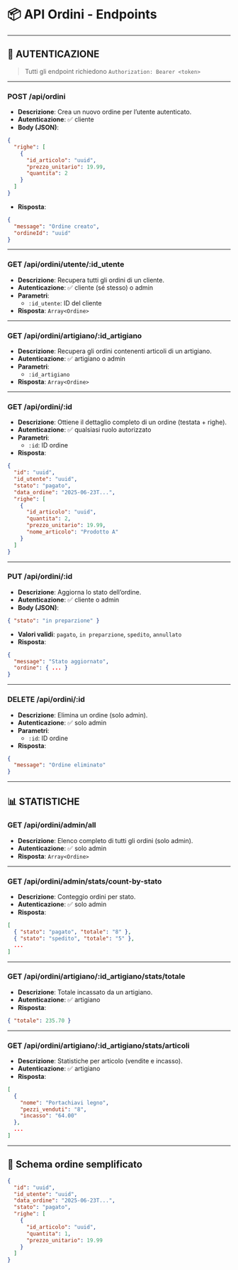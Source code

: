 # 📦 API Ordini - Endpoints

---

## 🔐 AUTENTICAZIONE

> Tutti gli endpoint richiedono `Authorization: Bearer <token>`

---

### POST /api/ordini
- **Descrizione**: Crea un nuovo ordine per l’utente autenticato.
- **Autenticazione**: ✅ cliente
- **Body (JSON)**:
```json
{
  "righe": [
    {
      "id_articolo": "uuid",
      "prezzo_unitario": 19.99,
      "quantita": 2
    }
  ]
}
```
- **Risposta**:
```json
{
  "message": "Ordine creato",
  "ordineId": "uuid"
}
```

---

### GET /api/ordini/utente/:id_utente
- **Descrizione**: Recupera tutti gli ordini di un cliente.
- **Autenticazione**: ✅ cliente (sé stesso) o admin
- **Parametri**:
  - `:id_utente`: ID del cliente
- **Risposta**: `Array<Ordine>`

---

### GET /api/ordini/artigiano/:id_artigiano
- **Descrizione**: Recupera gli ordini contenenti articoli di un artigiano.
- **Autenticazione**: ✅ artigiano o admin
- **Parametri**:
  - `:id_artigiano`
- **Risposta**: `Array<Ordine>`

---

### GET /api/ordini/:id
- **Descrizione**: Ottiene il dettaglio completo di un ordine (testata + righe).
- **Autenticazione**: ✅ qualsiasi ruolo autorizzato
- **Parametri**:
  - `:id`: ID ordine
- **Risposta**:
```json
{
  "id": "uuid",
  "id_utente": "uuid",
  "stato": "pagato",
  "data_ordine": "2025-06-23T...",
  "righe": [
    {
      "id_articolo": "uuid",
      "quantita": 2,
      "prezzo_unitario": 19.99,
      "nome_articolo": "Prodotto A"
    }
  ]
}
```

---

### PUT /api/ordini/:id
- **Descrizione**: Aggiorna lo stato dell’ordine.
- **Autenticazione**: ✅ cliente o admin
- **Body (JSON)**:
```json
{ "stato": "in preparzione" }
```
- **Valori validi**: `pagato`, `in preparzione`, `spedito`, `annullato`
- **Risposta**:
```json
{
  "message": "Stato aggiornato",
  "ordine": { ... }
}
```

---

### DELETE /api/ordini/:id
- **Descrizione**: Elimina un ordine (solo admin).
- **Autenticazione**: ✅ solo admin
- **Parametri**:
  - `:id`: ID ordine
- **Risposta**:
```json
{
  "message": "Ordine eliminato"
}
```

---

## 📊 STATISTICHE

### GET /api/ordini/admin/all
- **Descrizione**: Elenco completo di tutti gli ordini (solo admin).
- **Autenticazione**: ✅ solo admin
- **Risposta**: `Array<Ordine>`

---

### GET /api/ordini/admin/stats/count-by-stato
- **Descrizione**: Conteggio ordini per stato.
- **Autenticazione**: ✅ solo admin
- **Risposta**:
```json
[
  { "stato": "pagato", "totale": "8" },
  { "stato": "spedito", "totale": "5" },
  ...
]
```

---

### GET /api/ordini/artigiano/:id_artigiano/stats/totale
- **Descrizione**: Totale incassato da un artigiano.
- **Autenticazione**: ✅ artigiano
- **Risposta**:
```json
{ "totale": 235.70 }
```

---

### GET /api/ordini/artigiano/:id_artigiano/stats/articoli
- **Descrizione**: Statistiche per articolo (vendite e incasso).
- **Autenticazione**: ✅ artigiano
- **Risposta**:
```json
[
  {
    "nome": "Portachiavi legno",
    "pezzi_venduti": "8",
    "incasso": "64.00"
  },
  ...
]
```

---

## 🧾 Schema ordine semplificato

```json
{
  "id": "uuid",
  "id_utente": "uuid",
  "data_ordine": "2025-06-23T...",
  "stato": "pagato",
  "righe": [
    {
      "id_articolo": "uuid",
      "quantita": 1,
      "prezzo_unitario": 19.99
    }
  ]
}
```
